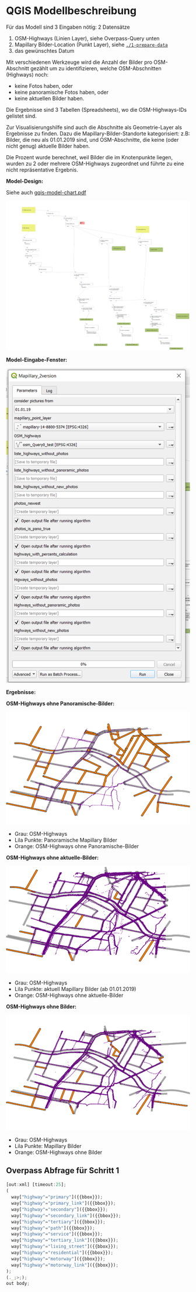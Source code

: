 # QGIS Modellbeschreibung

Für das Modell sind 3 Eingaben nötig: 2 Datensätze

1. OSM-Highways (Linien Layer), siehe Overpass-Query unten
1. Mapillary Bilder-Location (Punkt Layer), siehe [`./1-prepare-data`](./1-prepare-data)
1. das gewünschtes Datum

Mit verschiedenen Werkzeuge wird die Anzahl der Bilder pro OSM-Abschnitt gezählt um zu identifizieren, welche OSM-Abschnitten (Highways) noch:

* keine Fotos haben, oder
* keine panoramische Fotos haben, oder
* keine aktuellen Bilder haben.

Die Ergebnisse sind 3 Tabellen (Spreadsheets), wo die OSM-Highways-IDs gelistet sind.

Zur Visualisierungshilfe sind auch die Abschnitte als Geometrie-Layer als Ergebnisse zu finden. Dazu die Mapillary-Bilder-Standorte kategorisiert: z.B: Bilder, die neu als 01.01.2019 sind, und OSM-Abschnitte, die keine (oder nicht genug) aktuelle Bilder haben.

Die Prozent wurde berechnet, weil Bilder die im Knotenpunkte liegen, wurden zu 2 oder mehrere OSM-Highways zugeordnet und führte zu eine nicht repräsentative Ergebnis.

**Model-Design:**

Siehe auch [gqis-model-chart.pdf](./qgis-model-chart.pdf)

![](./model.png)

**Model-Eingabe-Fenster:**

![](./qgis-dialogue.png)

**Ergebnisse:**

**OSM-Highways ohne Panoramische-Bilder:**

![](./osm-highways-without-360-images.png)

- Grau: OSM-Highways
- Lila Punkte: Panoramische Mapillary Bilder
- Orange: OSM-Highways ohne Panoramische-Bilder

**OSM-Highways ohne aktuelle-Bilder:**

![](./osm-highways-without-current-images.png)

- Grau: OSM-Highways
- Lila Punkte: aktuell Mapillary Bilder (ab 01.01.2019)
- Orange: OSM-Highways ohne aktuelle-Bilder

**OSM-Highways ohne Bilder:**

![](./osm-highwasy-without-images.png)

- Grau: OSM-Highways
- Lila Punkte: Mapillary Bilder
- Orange: OSM-Highways ohne Bilder

## Overpass Abfrage für Schritt 1

```js
[out:xml] [timeout:25];
(
  way["highway"="primary"]({{bbox}});
  way["highway"="primary_link"]({{bbox}});
  way["highway"="secondary"]({{bbox}});
  way["highway"="secondary_link"]({{bbox}});
  way["highway"="tertiary"]({{bbox}});
  way["highway"="path"]({{bbox}});
  way["highway"="service"]({{bbox}});
  way["highway"="tertiary_link"]({{bbox}});
  way["highway"="living_street"]({{bbox}});
  way["highway"="residential"]({{bbox}});
  way["highway"="motorway"]({{bbox}});
  way["highway"="motorway_link"]({{bbox}});
);
(._;>;);
out body;
```
